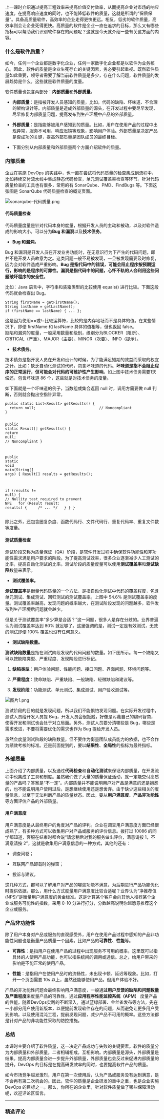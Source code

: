 <p data-nodeid="3516" class="">上一课时介绍通过提高工程效率来提高价值交付效率，从而提高企业对市场的响应速度。在提高响应速度的同时，也不能降低软件的质量，这就是所谓的“保质保量”。具备高质量软件，高效率的企业走得更快更远。相反，低劣的软件质量，高效率则会让企业死得更快。高质量的软件是企业一直在追求的目标，那么又有哪些指标可以帮助我们识别软件存在的问题呢？这就是今天就介绍一些有关这方面的内容。</p>
<h3 data-nodeid="3517">什么是软件质量？</h3>
<p data-nodeid="3518">如今，任何一个企业都是数字化企业，任何一家数字化企业都是以软件为业务核心。因此，软件的质量是企业生死存亡的关键因素，务必要引起重视。既然软件质量如此重要，领导者需要了解当前软件质量是多少，存在什么问题，软件质量的发展趋势是什么，这些就是软件质量的度量。</p>
<p data-nodeid="3519">软件质量也包含两部分：<strong data-nodeid="3602">内部质量</strong>和<strong data-nodeid="3603">外部质量</strong>。</p>
<ul data-nodeid="3520">
<li data-nodeid="3521">
<p data-nodeid="3522"><strong data-nodeid="3608">内部质量</strong>：是指被开发人员感知的质量，比如，代码的缺陷、坏味道、不合理的架构设计等。内部质量是造成外部质量的源头，在开发过程中要尽早发现、尽早修复内部质量问题，提高发布到生产环境中产品的外部质量。</p>
</li>
<li data-nodeid="3523">
<p data-nodeid="3524"><strong data-nodeid="3613">外部质量</strong>：是指能够被用户感知到的质量。比如，用户在使用产品的过程中出现异常，服务不可用，响应迟钝等现象，影响用户体验。外部质量是决定产品是否成功的关键，提高外部质量是团队成员的最终目标。</p>
</li>
<li data-nodeid="3525">
<p data-nodeid="3526">下面分别从内部质量和外部质量两个方面介绍软件的质量。</p>
</li>
</ul>
<h3 data-nodeid="3527">内部质量</h3>
<p data-nodeid="3528">企业在实施 DevOps 的实践中，也一直在尝试将代码质量的检查集成到流程中，比如持续交付流水线中集成静态代码检查，单元测试覆盖率检查等环节。针对代码质量检查的工具也有很多，常用的有 SonarQube、PMD、FindBugs 等。下面这张图是 SonarQube 代码质量检查的概览页面。</p>
<p data-nodeid="3529"><img src="https://s0.lgstatic.com/i/image/M00/92/34/Ciqc1GARARCAXdW3AAElMjJobNs397.png" alt="sonarqube-代码质量.png" data-nodeid="3619"></p>
<h4 data-nodeid="3530">代码质量检查</h4>
<p data-nodeid="3531">代码质量度量是针对代码本身的度量，根据开发人员的主动和被动，以及对软件造成的影响大小，可以分为<strong data-nodeid="3630">Bug 和漏洞</strong>以及<strong data-nodeid="3631">技术债务</strong>。</p>
<ul data-nodeid="3532">
<li data-nodeid="3533">
<p data-nodeid="3534"><strong data-nodeid="3635">Bug 和漏洞。</strong></p>
</li>
</ul>
<p data-nodeid="3535">Bug 和漏洞是开发人员在开发业务功能时，在无意识行为下产生的代码问题，即并不是开发人员故意为之。这类问题一般不易被发现，一旦被发现需要及时修复，因为会对软件造成严重影响。<strong data-nodeid="3641">Bug 是指代码中的错误，可能会阻止程序按预期运行，影响的是程序的可靠性。漏洞是指代码中的问题，心怀不轨的人会利用这些问题破坏程序的安全性</strong>。</p>
<p data-nodeid="3536">比如：Java 语言中，字符串和装箱类型的比较使用 equals() 进行比较。下面这段代码就会检查出 Bug。</p>
<pre class="lang-java" data-nodeid="3537"><code data-language="java">String firstName = getFirstName(); 
String lastName = getLastName();
<span class="hljs-keyword">if</span> (firstName == lastName) { ... };
</code></pre>
<p data-nodeid="3538">这是因为使用==或!=比较运算符，比较的是内存地址而不是具体的值。在某些情况下，即便 firstName 和 lastName 具体的值相等，但也返回 false。<br>
缺陷和漏洞的度量，一般采用数量和级别，级别分为BLOCKER（阻断）、CRITICAL（严重）、MAJOR（主要）、MINOR（次要）、INFO（提示）。</p>
<ul data-nodeid="3539">
<li data-nodeid="3540">
<p data-nodeid="3541"><strong data-nodeid="3651">技术债务。</strong></p>
</li>
</ul>
<p data-nodeid="3542">技术债务是指开发人员在开发和设计的时候，为了能满足短期的效益而采取的权宜之计。比如：缺乏自动化测试的代码，包含坏味道的代码。<strong data-nodeid="3657">坏味道是指不会阻止程序的正常运行，但可能会对代码的可维护性产生影响</strong>。如上图中技术债务需要1天偿还，包含坏味道 86 个，这些就是对技术债务的度量。</p>
<p data-nodeid="3543">如下面就是一个坏味道的例子，当数组或集合返回 null 时，调用方需要做 null 判断，否则就会抛出空指针异常。</p>
<pre class="lang-java" data-nodeid="3544"><code data-language="java"><span class="hljs-function"><span class="hljs-keyword">public</span> <span class="hljs-keyword">static</span> List&lt;Result&gt; <span class="hljs-title">getResults</span><span class="hljs-params">()</span> </span>{
  <span class="hljs-keyword">return</span> <span class="hljs-keyword">null</span>; &nbsp; &nbsp; &nbsp; &nbsp; &nbsp; &nbsp; &nbsp; &nbsp; &nbsp; &nbsp; &nbsp; &nbsp; &nbsp; &nbsp; <span class="hljs-comment">// Noncompliant</span>
}

<span class="hljs-keyword">public</span> <span class="hljs-keyword">static</span> Result[] getResults() {
  <span class="hljs-keyword">return</span> <span class="hljs-keyword">null</span>; &nbsp; &nbsp; &nbsp; &nbsp; &nbsp; &nbsp; &nbsp; &nbsp; &nbsp; &nbsp; &nbsp; &nbsp; &nbsp; &nbsp; <span class="hljs-comment">// Noncompliant</span>
}

<span class="hljs-function"><span class="hljs-keyword">public</span> <span class="hljs-keyword">static</span> <span class="hljs-keyword">void</span> <span class="hljs-title">main</span><span class="hljs-params">(String[] args)</span> </span>{
  Result[] results = getResults();

  <span class="hljs-keyword">if</span> (results != <span class="hljs-keyword">null</span>) { &nbsp; &nbsp; &nbsp; &nbsp; &nbsp; &nbsp; &nbsp; &nbsp; &nbsp; <span class="hljs-comment">// Nullity test required to prevent NPE</span>
 &nbsp;  <span class="hljs-keyword">for</span> (Result result: results) {
 &nbsp; &nbsp;  <span class="hljs-comment">/* ... */</span>
 &nbsp;  }
  }
}
</code></pre>
<p data-nodeid="3545">除此之外，还包含圈复杂度、函数代码行、文件代码行、重复代码率、重复文件数等度量。</p>
<h4 data-nodeid="3546">测试质量检查</h4>
<p data-nodeid="3547">测试阶段又称为质量保证（QA）阶段，是软件开发过程中确保软件功能性和非功能性需求满足用户要求的阶段。为了提高测试效率，很多企业逐渐减少人工测试的比率，提高自动化测试的比率。测试阶段的质量度量可以使用<strong data-nodeid="3670">测试覆盖率</strong>和<strong data-nodeid="3671">测试缺陷</strong>数量来表示。</p>
<ul data-nodeid="3548">
<li data-nodeid="3549">
<p data-nodeid="3550"><strong data-nodeid="3675">测试覆盖率。</strong></p>
</li>
</ul>
<p data-nodeid="3551"><strong data-nodeid="3680">测试覆盖率</strong>是衡量代码质量的一个方法，是指自动化测试中代码的覆盖程度，包含单元测试、集成测试、回归测试的测试覆盖率。上图中 54.6% 是测试覆盖率的度量。测试覆盖率越高，发现问题的概率越大，在测试阶段发现的问题越多，软件发布到生产环境后问题就会越少。</p>
<p data-nodeid="3552">但是关于测试覆盖率“多少算是合适？”这一问题，很多人是存在分歧的。业界普遍认为测试覆盖率达到 80% 就足够了。这里强调的是，测试一定是有效测试，无效的测试即便 100% 覆盖也没有任何意义。</p>
<ul data-nodeid="3553">
<li data-nodeid="3554">
<p data-nodeid="3555"><strong data-nodeid="3685">测试缺陷数量。</strong></p>
</li>
</ul>
<p data-nodeid="3556"><strong data-nodeid="3690">测试缺陷数量</strong>是指在测试阶段发现的代码问题的数量。如下图所示。每一个缺陷又可以按缺陷类型、严重程度、发现阶段进行标记。</p>
<ol data-nodeid="3557">
<li data-nodeid="3558">
<p data-nodeid="3559"><strong data-nodeid="3695">缺陷类型</strong>：用户体验问题、性能问题、接口问题、界面问题、环境问题等。</p>
</li>
<li data-nodeid="3560">
<p data-nodeid="3561"><strong data-nodeid="3700">严重程度</strong>：致命缺陷、严重缺陷、一般缺陷、轻微缺陷和建议等。</p>
</li>
<li data-nodeid="3562">
<p data-nodeid="3563"><strong data-nodeid="3705">发现阶段</strong>：功能测试、单元测试、集成测试、用户验收测试等。</p>
</li>
</ol>
<p data-nodeid="3564"><img src="https://s0.lgstatic.com/i/image2/M01/0A/45/CgpVE2ARRBCAM_51AAFRfJ9Nd_c943.png" alt="图片1.png" data-nodeid="3708"></p>
<p data-nodeid="3565">测试阶段的目的就是发现问题，所以我们不能惧怕发现问题。在实际开发过程中，测试人员给开发人员提 Bug，开发人员会很抵触，好像是污蔑自己的编码智商，使得开发和测试也会处于对立局面。另外，测试人员要分清哪些是 Bug，哪些是需求改进，不要将需要优化的需求也作为 Bug 提给开发人员。</p>
<p data-nodeid="3566">虽然会度量测试阶段的缺陷数量，但不要作为衡量团队成员能力的依据，也不会作为绩效考核的标准。还是前面提到的，要以<strong data-nodeid="3719">结果性</strong>、<strong data-nodeid="3720">全局性</strong>的指标为最终指标。</p>
<h3 data-nodeid="3567">外部质量</h3>
<p data-nodeid="3568">上面介绍了内部质量，以及通过<strong data-nodeid="3739">代码检查</strong>和<strong data-nodeid="3740">自动化测试</strong>来保证内部质量，在开发流程中也集成了工具和制度。虽然我们做了大量的质量保证活动，就一定能交付高质量的产品吗？答案是“不一定”。内部质量并不能说明用户对产品是满意的还是抱怨的，也不能说明用户使用过后，是想继续使用还是想舍弃。由于缺少这些相关的度量信息，以至于无法判断产品的质量状态。因此，要从<strong data-nodeid="3741">用户满意度</strong>、<strong data-nodeid="3742">产品非功能性</strong>等方面评估产品的外部质量。</p>
<h4 data-nodeid="3569">用户满意度</h4>
<p data-nodeid="3570">用户满意度是从最终用户的角度对产品的评判。企业在调查用户满意度方面已经很成熟了，有多种方式可以收集用户对产品或服务的评价信息。拨打过 10086 的同学都知道，客服在结束时都会说“请您稍后对我的服务做出评价，满意请按 1，不满意请按 2”，这就是收集用户满意信息的一种方式，其他的还有：</p>
<ul data-nodeid="3571">
<li data-nodeid="3572">
<p data-nodeid="3573">调查问卷；</p>
</li>
<li data-nodeid="3574">
<p data-nodeid="3575">互联网产品卸载时的弹窗；</p>
</li>
<li data-nodeid="3576">
<p data-nodeid="3577">投诉与建议。</p>
</li>
</ul>
<p data-nodeid="3578">这几种方式，都可以了解用户对产品的哪些功能不满意，为后期进行产品功能优化时提供依据。那么，用什么方式度量用户满意度比较合适呢？业界认为“净推荐值(NPS)”是衡量用户满意度的黄金标准。这是计算某个客户会向其他人推荐某个企业或服务可能性的指数，采用 0-10 分进行打分，分数越高说明你越愿意推荐这个企业或服务。</p>
<h3 data-nodeid="3579">产品非功能性</h3>
<p data-nodeid="3580">除了用户本身对产品或服务的直观感受外，用户在使用产品过程中感知的产品非功能性问题也是衡量产品质量一个因素。比如产品的<strong data-nodeid="3759">可靠性</strong>、<strong data-nodeid="3760">性能</strong>等。</p>
<ul data-nodeid="3581">
<li data-nodeid="3582">
<p data-nodeid="3583"><strong data-nodeid="3765">可靠性</strong>：是指用户在使用产品的过程中出现服务不可用的概率。这里既可以指具体的人使用产品功能，也可以指系统间的调用或通信。总之，给用户带来的影响是不能正常的使用产品。</p>
</li>
<li data-nodeid="3584">
<p data-nodeid="3585"><strong data-nodeid="3770">性能</strong>：是指用户在使用产品时的流畅性，未出现卡顿、延迟等现象。比如，打开一个页面需要 10s 以上，虽然还能够使用产品，但用户体验不好。</p>
</li>
</ul>
<p data-nodeid="3586">产品的非功能性问题会最终影响用户满意度，一般通<strong data-nodeid="3780">过用户反馈的缺陷和问题数量及严重程度</strong>来度量产品的可靠性，通过<strong data-nodeid="3781">应用程序性能监控系统（APM）</strong> 度量产品的性能。随着DevOps实践的不断深入，通过蓝绿部署、金丝雀发布等方法，先在一小部分用户使用新版本，以便提前发现软件存在的问题，从而避免让更多用户受到影响。以及使用混沌工程，提前发现问题，减少产品不可用的概率。这些方法都是针对产品的非功能性采取的防控措施。</p>
<h3 data-nodeid="3587">总结</h3>
<p data-nodeid="3588">本课时主要介绍了软件质量，这一决定产品成功与失败的关键要素。软件的质量分为内部质量和外部质量，二者相辅相成，互相影响。内部质量是源头，外部质量是结果。提高内部质量会进一步提升外部质量，外部质量也会反过来促进内部质量的提升。DevOps 的目标是在提高研发效率的同时，也要提高软件产品的质量。</p>
<p data-nodeid="3589" class="te-preview-highlight">如今市场竞争越发激烈，用户在第一次使用后，认为产品或服务没有达到满意，是不会再有第二次机会的。因此，软件的质量是企业研发的重中之重，也是企业实施 DevOps 的目标之一。那么，你所在的企业里，针对软件质量做了哪些保障活动呢，欢迎评论区留言。</p>

---

### 精选评论


